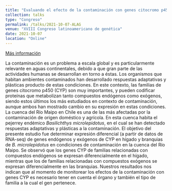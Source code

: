 ```yaml
---
title: "Evaluando el efecto de la contaminación con genes citocromo p450: ¿Tejido y/o tipo de familia?"
collection: talks
type: "Congreso"
permalink: /talks/2021-10-07-ALAG
venue: "XVIII Congreso latinoamericano de genética"
date: 2021-10-07
location: "Online"
---
```


[Más información](https://alagenet.org/alag2021/)

La contaminación es un problema a escala global y es particularmente relevante en aguas continentales, debido a que gran parte de las actividades humanas se desarrollan en torno a éstas. Los organismos que habitan ambientes contaminados han desarrollado respuestas adaptativas y plásticas producto de estas condiciones. En este contexto, las familias de genes citocromo p450 (CYP) son muy importantes, y pueden codificar proteínas que metabolizan tanto compuestos endógenos como exógenos, siendo estos últimos los más estudiados en contexto de contaminación, aunque ambos han mostrado cambio en su expresión en estas condiciones. La cuenca del Río Maipo en Chile es una de las más afectadas por la contaminación de origen doméstico y agrícola. En esta cuenca habita el pejerrey endémico <i>Basilichthys microlepidotus</i>, en el cual se han detectado respuestas adaptativas y plásticas a la contaminación. El objetivo del presente estudio fue determinar expresión diferencial (a partir de datos de RNA-seq) de genes endógenos y exógenos de CYP en hígado y branquias de <i>B. microlepidotus</i> en condiciones de contaminación en la cuenca del Río Maipo. Se observó que los genes CYP de familias relacionadas con compuestos endógenos se expresan diferencialmente en el hígado, mientras que los de familias relacionadas con compuestos exógenos se expresan diferencialmente en las branquias. Nuestros resultados nos indican que al momento de monitorear los efectos de la contaminación con genes CYP es necesario tener en cuenta el órgano y también el tipo de familia a la cual el gen pertenece.
